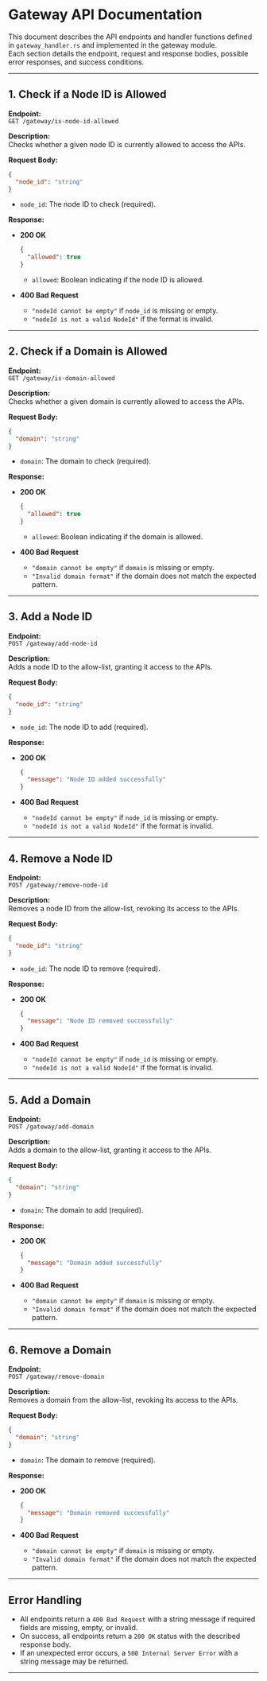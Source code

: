 # Gateway API Documentation

This document describes the API endpoints and handler functions defined in `gateway_handler.rs` and implemented in the gateway module.  
Each section details the endpoint, request and response bodies, possible error responses, and success conditions.

---

## 1. Check if a Node ID is Allowed

**Endpoint:**  
`GET /gateway/is-node-id-allowed`

**Description:**  
Checks whether a given node ID is currently allowed to access the APIs.

**Request Body:**  
```json
{
  "node_id": "string"
}
```
- `node_id`: The node ID to check (required).

**Response:**

- **200 OK**
    ```json
    {
      "allowed": true
    }
    ```
    - `allowed`: Boolean indicating if the node ID is allowed.

- **400 Bad Request**
    - `"nodeId cannot be empty"` if `node_id` is missing or empty.
    - `"nodeId is not a valid NodeId"` if the format is invalid.

---

## 2. Check if a Domain is Allowed

**Endpoint:**  
`GET /gateway/is-domain-allowed`

**Description:**  
Checks whether a given domain is currently allowed to access the APIs.

**Request Body:**  
```json
{
  "domain": "string"
}
```
- `domain`: The domain to check (required).

**Response:**

- **200 OK**
    ```json
    {
      "allowed": true
    }
    ```
    - `allowed`: Boolean indicating if the domain is allowed.

- **400 Bad Request**
    - `"domain cannot be empty"` if `domain` is missing or empty.
    - `"Invalid domain format"` if the domain does not match the expected pattern.

---

## 3. Add a Node ID

**Endpoint:**  
`POST /gateway/add-node-id`

**Description:**  
Adds a node ID to the allow-list, granting it access to the APIs.

**Request Body:**  
```json
{
  "node_id": "string"
}
```
- `node_id`: The node ID to add (required).

**Response:**

- **200 OK**
    ```json
    {
      "message": "Node ID added successfully"
    }
    ```

- **400 Bad Request**
    - `"nodeId cannot be empty"` if `node_id` is missing or empty.
    - `"nodeId is not a valid NodeId"` if the format is invalid.

---

## 4. Remove a Node ID

**Endpoint:**  
`POST /gateway/remove-node-id`

**Description:**  
Removes a node ID from the allow-list, revoking its access to the APIs.

**Request Body:**  
```json
{
  "node_id": "string"
}
```
- `node_id`: The node ID to remove (required).

**Response:**

- **200 OK**
    ```json
    {
      "message": "Node ID removed successfully"
    }
    ```

- **400 Bad Request**
    - `"nodeId cannot be empty"` if `node_id` is missing or empty.
    - `"nodeId is not a valid NodeId"` if the format is invalid.

---

## 5. Add a Domain

**Endpoint:**  
`POST /gateway/add-domain`

**Description:**  
Adds a domain to the allow-list, granting it access to the APIs.

**Request Body:**  
```json
{
  "domain": "string"
}
```
- `domain`: The domain to add (required).

**Response:**

- **200 OK**
    ```json
    {
      "message": "Domain added successfully"
    }
    ```

- **400 Bad Request**
    - `"domain cannot be empty"` if `domain` is missing or empty.
    - `"Invalid domain format"` if the domain does not match the expected pattern.

---

## 6. Remove a Domain

**Endpoint:**  
`POST /gateway/remove-domain`

**Description:**  
Removes a domain from the allow-list, revoking its access to the APIs.

**Request Body:**  
```json
{
  "domain": "string"
}
```
- `domain`: The domain to remove (required).

**Response:**

- **200 OK**
    ```json
    {
      "message": "Domain removed successfully"
    }
    ```

- **400 Bad Request**
    - `"domain cannot be empty"` if `domain` is missing or empty.
    - `"Invalid domain format"` if the domain does not match the expected pattern.

---

## Error Handling

- All endpoints return a `400 Bad Request` with a string message if required fields are missing, empty, or invalid.
- On success, all endpoints return a `200 OK` status with the described response body.
- If an unexpected error occurs, a `500 Internal Server Error` with a string message may be returned.

---